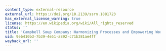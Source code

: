 ```yaml
---
content_type: external-resource
external_url: https://doi.org/10.2139/ssrn.1881723
has_external_license_warning: true
license: https://en.wikipedia.org/wiki/All_rights_reserved
status: ''
title: 'Campbell Soup Company: Harmonizing Processes and Empowering Workers'
uid: 9eb410b3-7b39-4e51-a892-c71b381ae4ff
wayback_url: ''
---
```


